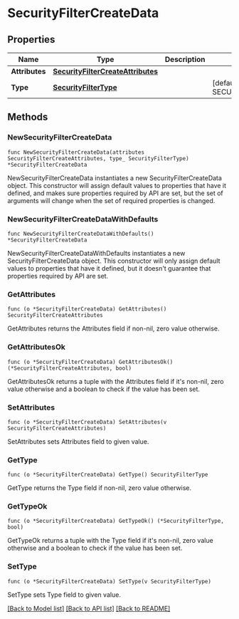 # SecurityFilterCreateData

## Properties

| Name           | Type                                                                    | Description | Notes                                            |
| -------------- | ----------------------------------------------------------------------- | ----------- | ------------------------------------------------ |
| **Attributes** | [**SecurityFilterCreateAttributes**](SecurityFilterCreateAttributes.md) |             |
| **Type**       | [**SecurityFilterType**](SecurityFilterType.md)                         |             | [default to SECURITYFILTERTYPE_SECURITY_FILTERS] |

## Methods

### NewSecurityFilterCreateData

`func NewSecurityFilterCreateData(attributes SecurityFilterCreateAttributes, type_ SecurityFilterType) *SecurityFilterCreateData`

NewSecurityFilterCreateData instantiates a new SecurityFilterCreateData object.
This constructor will assign default values to properties that have it defined,
and makes sure properties required by API are set, but the set of arguments
will change when the set of required properties is changed.

### NewSecurityFilterCreateDataWithDefaults

`func NewSecurityFilterCreateDataWithDefaults() *SecurityFilterCreateData`

NewSecurityFilterCreateDataWithDefaults instantiates a new SecurityFilterCreateData object.
This constructor will only assign default values to properties that have it defined,
but it doesn't guarantee that properties required by API are set.

### GetAttributes

`func (o *SecurityFilterCreateData) GetAttributes() SecurityFilterCreateAttributes`

GetAttributes returns the Attributes field if non-nil, zero value otherwise.

### GetAttributesOk

`func (o *SecurityFilterCreateData) GetAttributesOk() (*SecurityFilterCreateAttributes, bool)`

GetAttributesOk returns a tuple with the Attributes field if it's non-nil, zero value otherwise
and a boolean to check if the value has been set.

### SetAttributes

`func (o *SecurityFilterCreateData) SetAttributes(v SecurityFilterCreateAttributes)`

SetAttributes sets Attributes field to given value.

### GetType

`func (o *SecurityFilterCreateData) GetType() SecurityFilterType`

GetType returns the Type field if non-nil, zero value otherwise.

### GetTypeOk

`func (o *SecurityFilterCreateData) GetTypeOk() (*SecurityFilterType, bool)`

GetTypeOk returns a tuple with the Type field if it's non-nil, zero value otherwise
and a boolean to check if the value has been set.

### SetType

`func (o *SecurityFilterCreateData) SetType(v SecurityFilterType)`

SetType sets Type field to given value.

[[Back to Model list]](../README.md#documentation-for-models) [[Back to API list]](../README.md#documentation-for-api-endpoints) [[Back to README]](../README.md)
